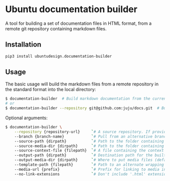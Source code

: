 Ubuntu documentation builder
===

A tool for building a set of documentation files in HTML format,
from a remote git repository containing markdown files.

Installation
---

``` bash
pip3 install ubuntudesign.documentation-builder
```

Usage
---

The basic usage will build the markdown files from a remote repository in the standard format into the local directory:

``` bash
$ documentation-builder  # Build markdown documentation from the current directory
# or
$ documentation-builder --repository git@github.com:juju/docs.git  # Build documentation from remote repository
```

Optional arguments:

``` bash
$ documentation-builder \
    --repository {repository-url}     `# A source repository. If provided, all source paths will be relative to this repository root`
    --branch {branch-name}            `# Pull from an alternative branch to the default (only valid with --repository)`
    --source-path {dirpath}           `# Path to the folder containing markdown files (default: .)`
    --source-media-dir {dirpath}      `# Path to the folder containing media files (default: ./media)`
    --source-context-file {filepath}  `# A file containing the context object for building the templates (default: ./context.yaml)`
    --output-path {dirpath}           `# Destination path for the built HTML files (default: .)`
    --output-media-dir {dirpath}      `# Where to put media files (default: ./media)`
    --template-path {filepath}        `# Path to an alternate wrapping template for the built HTML files`
    --media-url {prefix}              `# Prefix for linking to media inside the built HTML files (default: Relative path to built media location, e.g.: ../media)`
    --no-link-extensions              `# Don't include '.html' extension in internal links`
```
